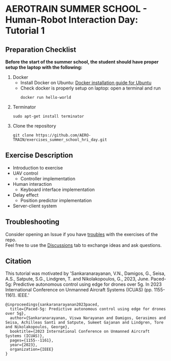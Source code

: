 # AEROTRAIN SUMMER SCHOOL - Human-Robot Interaction Day: Tutorial 1

## Preparation Checklist
**Before the start of the summer school, the student should have proper setup the laptop with the following:**
1. Docker
    - Install Docker on Ubuntu: [Docker installation guide for Ubuntu](https://docs.docker.com/engine/install/ubuntu/)
    - Check docker is properly setup on laptop: open a terminal and run
      ```
      docker run hello-world
      ```
2. Terminator
    ```
    sudo apt-get install terminator
    ```
4. Clone the repository
   ```
   git clone https://github.com/AERO-TRAIN/exercises_summer_school_hri_day.git
   ```

## Exercise Description
- Introduction to exercise
- UAV control
  - Controller implementation
- Human interaction
  - Keyboard interface implementation
- Delay effect
  - Position predictor implementation
- Server-client system

## Troubleshooting
Consider opening an Issue if you have [troubles](https://github.com/AERO-TRAIN/exercises_summer_school_hri_day/issues) with the exercises of the repo.\
Feel free to use the [Discussions](https://github.com/AERO-TRAIN/exercises_summer_school_hri_day/discussions) tab to exchange ideas and ask questions.

## Citation
This tutorial was motivated by 'Sankaranarayanan, V.N., Damigos, G., Seisa, A.S., Satpute, S.G., Lindgren, T. and Nikolakopoulos, G., 2023, June. Paced-5g: Predictive autonomous control using edge for drones over 5g. In 2023 International Conference on Unmanned Aircraft Systems (ICUAS) (pp. 1155-1161). IEEE.'
```
@inproceedings{sankaranarayanan2023paced,
  title={Paced-5g: Predictive autonomous control using edge for drones over 5g},
  author={Sankaranarayanan, Viswa Narayanan and Damigos, Gerasimos and Seisa, Achilleas Santi and Satpute, Sumeet Gajanan and Lindgren, Tore and Nikolakopoulos, George},
  booktitle={2023 International Conference on Unmanned Aircraft Systems (ICUAS)},
  pages={1155--1161},
  year={2023},
  organization={IEEE}
}
```
